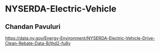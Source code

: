 # NYSERDA-Electric-Vehicle

## Chandan Pavuluri

https://data.ny.gov/Energy-Environment/NYSERDA-Electric-Vehicle-Drive-Clean-Rebate-Data-B/thd2-fu8y
